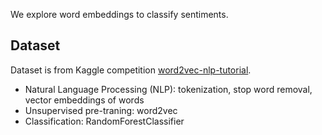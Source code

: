 We explore word embeddings to classify sentiments.

## Dataset
Dataset is from Kaggle competition [word2vec-nlp-tutorial](https://www.kaggle.com/c/word2vec-nlp-tutorial).


* Natural Language Processing (NLP): tokenization, stop word removal, vector embeddings of words
* Unsupervised pre-traning: word2vec
* Classification: RandomForestClassifier
